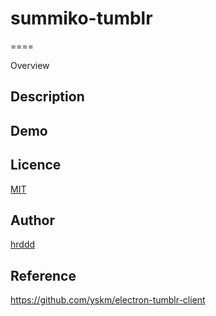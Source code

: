 # summiko-tumblr
====

Overview

## Description

## Demo

## Licence

[MIT](https://github.com/tcnksm/tool/blob/master/LICENCE)

## Author

[hrddd](https://github.com/hrddd)

## Reference

https://github.com/yskm/electron-tumblr-client
